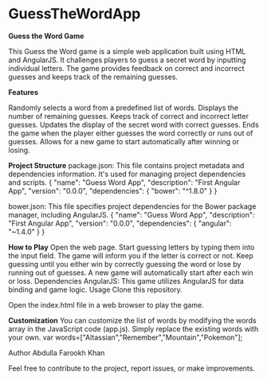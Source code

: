 # GuessTheWordApp
**Guess the Word Game**


This Guess the Word game is a simple web application built using HTML and AngularJS. It challenges players to guess a secret word by inputting individual letters. The game provides feedback on correct and incorrect guesses and keeps track of the remaining guesses.


**Features**


Randomly selects a word from a predefined list of words.
Displays the number of remaining guesses.
Keeps track of correct and incorrect letter guesses.
Updates the display of the secret word with correct guesses.
Ends the game when the player either guesses the word correctly or runs out of guesses.
Allows for a new game to start automatically after winning or losing.

**Project Structure**
package.json: This file contains project metadata and dependencies information. It's used for managing project dependencies and scripts.
{
  "name": "Guess Word App",
  "description": "First Angular App",
  "version": "0.0.0",
  "dependencies": {
    "bower": "^1.8.0"
  }
}


bower.json: This file specifies project dependencies for the Bower package manager, including AngularJS.
{
  "name": "Guess Word App",
  "description": "First Angular App",
  "version": "0.0.0",
  "dependencies": {
    "angular": "~1.4.0"
  }
}

**How to Play**
Open the web page.
Start guessing letters by typing them into the input field.
The game will inform you if the letter is correct or not.
Keep guessing until you either win by correctly guessing the word or lose by running out of guesses.
A new game will automatically start after each win or loss.
Dependencies
AngularJS: This game utilizes AngularJS for data binding and game logic.
Usage
Clone this repository.

Open the index.html file in a web browser to play the game.

**Customization**
You can customize the list of words by modifying the words array in the JavaScript code (app.js). Simply replace the existing words with your own.
var words=["Altassian","Remember","Mountain","Pokemon"];


Author
Abdulla Farookh Khan

Feel free to contribute to the project, report issues, or make improvements.
